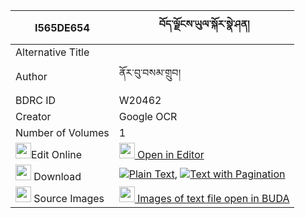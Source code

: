 |I565DE654|བོད་ལྗོངས་ཡུལ་སྐོར་སྣེ་ཤན། 
| --- | --- 
|Alternative Title |
|Author| ནོར་བུ་བསམ་གྲུབ།
|BDRC ID | W20462
|Creator | Google OCR
|Number of Volumes| 1
|<img width="25" src="https://img.icons8.com/color/25/000000/edit-property.png">Edit Online| [<img width="25" src="https://avatars.githubusercontent.com/u/45091458?s=200&v=4"> Open in Editor](http://editor.openpecha.org/I565DE654)
|<img width="25" src="https://img.icons8.com/fluent/48/000000/download-2.png"/>  Download | [![](https://img.icons8.com/color/20/000000/txt.png)Plain Text](https://github.com/Openpecha/I565DE654/releases/download/v1/bojong_yulkor_ne_shen_plain_I565DE654.zip), [![](https://img.icons8.com/color/20/000000/txt.png)Text with Pagination](https://github.com/Openpecha/I565DE654/releases/download/v1/bojong_yulkor_ne_shen_pages_I565DE654.zip)
|<img width="25" src="https://img.icons8.com/plasticine/100/000000/pictures-folder.png"/>  Source Images | [<img width="25" src="https://library.bdrc.io/icons/BUDA-small.svg"> Images of text file open in BUDA](https://library.bdrc.io/show/bdr:W20462)